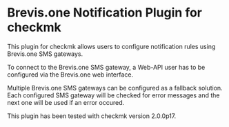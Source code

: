 # Brevis.one Notification Plugin for checkmk

This plugin for checkmk allows users to configure notification rules using Brevis.one SMS gateways.

To connect to the Brevis.one SMS gateway, a Web-API user has to be configured via the Brevis.one web interface.

Multiple Brevis.one SMS gateways can be configured as a fallback solution. Each configured SMS gateway will be checked for error messages and the next one will be used if an error occured.

This plugin has been tested with checkmk version 2.0.0p17.

